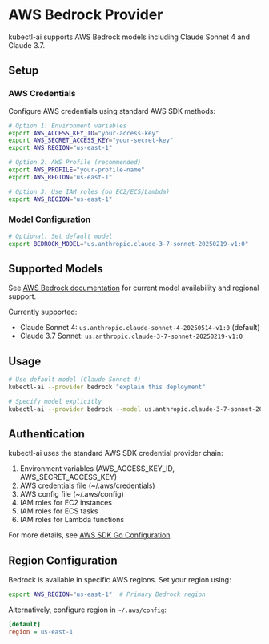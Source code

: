 # AWS Bedrock Provider

kubectl-ai supports AWS Bedrock models including Claude Sonnet 4 and Claude 3.7.

## Setup

### AWS Credentials

Configure AWS credentials using standard AWS SDK methods:

```bash
# Option 1: Environment variables
export AWS_ACCESS_KEY_ID="your-access-key"
export AWS_SECRET_ACCESS_KEY="your-secret-key"
export AWS_REGION="us-east-1"

# Option 2: AWS Profile (recommended)
export AWS_PROFILE="your-profile-name"
export AWS_REGION="us-east-1"

# Option 3: Use IAM roles (on EC2/ECS/Lambda)
export AWS_REGION="us-east-1"
```

### Model Configuration

```bash
# Optional: Set default model
export BEDROCK_MODEL="us.anthropic.claude-3-7-sonnet-20250219-v1:0"
```

## Supported Models

See [AWS Bedrock documentation](https://docs.aws.amazon.com/bedrock/latest/userguide/model-ids.html) for current model availability and regional support.

Currently supported:

- Claude Sonnet 4: `us.anthropic.claude-sonnet-4-20250514-v1:0` (default)
- Claude 3.7 Sonnet: `us.anthropic.claude-3-7-sonnet-20250219-v1:0`

## Usage

```bash
# Use default model (Claude Sonnet 4)
kubectl-ai --provider bedrock "explain this deployment"

# Specify model explicitly
kubectl-ai --provider bedrock --model us.anthropic.claude-3-7-sonnet-20250219-v1:0 "help me debug this pod"
```

## Authentication

kubectl-ai uses the standard AWS SDK credential provider chain:

1. Environment variables (AWS_ACCESS_KEY_ID, AWS_SECRET_ACCESS_KEY)
2. AWS credentials file (~/.aws/credentials)
3. AWS config file (~/.aws/config)
4. IAM roles for EC2 instances
5. IAM roles for ECS tasks
6. IAM roles for Lambda functions

For more details, see [AWS SDK Go Configuration](https://aws.github.io/aws-sdk-go-v2/docs/configuring-sdk/).

## Region Configuration

Bedrock is available in specific AWS regions. Set your region using:

```bash
export AWS_REGION="us-east-1"  # Primary Bedrock region
```

Alternatively, configure region in `~/.aws/config`:

```ini
[default]
region = us-east-1
```
